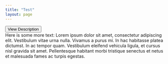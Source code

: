 ```yaml
---
title: "Test"
layout: page
---
```


<input type="button" onclick="growDiv()" value="View Description" id="more-button">

<div class="grow-content" id='grow'>
  <div class='measuringWrapper'>
    <div class="text">Here is some more text: Lorem ipsum dolor sit amet, consectetur adipiscing elit. Vestibulum vitae urna nulla. Vivamus a purus mi. In hac habitasse platea dictumst.  In ac tempor quam. Vestibulum eleifend vehicula ligula, et cursus nisl gravida sit
      amet. Pellentesque habitant morbi tristique senectus et netus et malesuada fames ac turpis egestas.</div>
  </div>
</div>


<script>
  function growDiv() {
    this.classList.toggle("active");
    var growDiv = document.getElementById('grow');
    if (growDiv.clientHeight) {
      growDiv.style.height = 0;
    } else {
      var wrapper = document.querySelector('.measuringWrapper');
      growDiv.style.height = wrapper.clientHeight + "px";
    }
  }
</script>